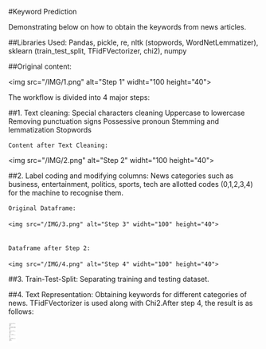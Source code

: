 #Keyword Prediction

Demonstrating below on how to obtain the keywords from news articles.

##Libraries Used:
Pandas, pickle, re, nltk (stopwords, WordNetLemmatizer), sklearn (train_test_split, TFidFVectorizer, chi2), numpy

##Original content:

<img src="/IMG/1.png" alt="Step 1" widht="100 height="40">

The workflow is divided into 4 major steps:

##1. Text cleaning:
    Special characters cleaning
    Uppercase to lowercase
    Removing punctuation signs
    Possessive pronoun
    Stemming and lemmatization
    Stopwords

	Content after Text Cleaning:

  <img src="/IMG/2.png" alt="Step 2" widht="100 height="40">


##2. Label coding and modifying columns:
    News categories such as business, entertainment, politics, sports, tech are allotted codes (0,1,2,3,4) for the machine to recognise them.

    Original Dataframe:

    <img src="/IMG/3.png" alt="Step 3" widht="100" height="40">


    Dataframe after Step 2:

    <img src="/IMG/4.png" alt="Step 4" widht="100" height="40">


##3. Train-Test-Split:
   Separating training and testing dataset.


##4. Text Representation:
	 Obtaining keywords for different categories of news. TFidFVectorizer is used along with
	 Chi2.After step 4, the result is as follows:


   <img src="/IMG/5.png" alt="Step 5" widht="100" height="40">
